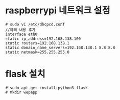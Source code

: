 # raspberrypi 네트워크 설정

```
# sudo vi /etc/dhcpcd.conf
//아래 내용 추가
interface eth0
static ip_address=192.168.138.100
static routers=192.168.138.1
static domain_name_servers=192.168.138.1 8.8.8.8
static netmask=255.255.255.0
```
# flask 설치

```
# sudo apt-get install python3-flask
# mkdir wepapp
```

